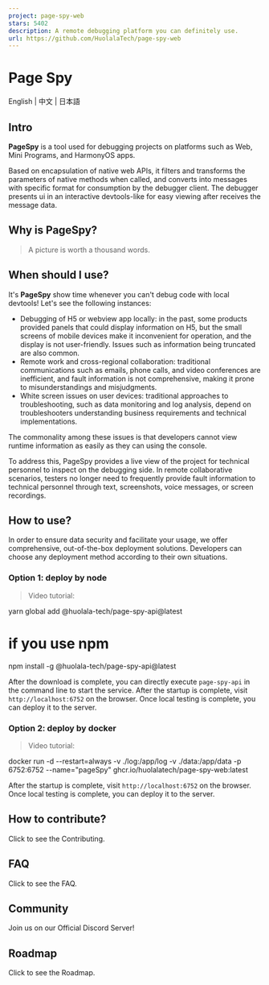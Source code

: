 ```yaml
---
project: page-spy-web
stars: 5402
description: A remote debugging platform you can definitely use.
url: https://github.com/HuolalaTech/page-spy-web
---
```


Page Spy
========

  
  

English | 中文 | 日本語

Intro
-----

**PageSpy** is a tool used for debugging projects on platforms such as Web, Mini Programs, and HarmonyOS apps.

Based on encapsulation of native web APIs, it filters and transforms the parameters of native methods when called, and converts into messages with specific format for consumption by the debugger client. The debugger presents ui in an interactive devtools-like for easy viewing after receives the message data.

Why is PageSpy?
---------------

> A picture is worth a thousand words.

When should I use?
------------------

It's **PageSpy** show time whenever you can't debug code with local devtools! Let's see the following instances:

-   Debugging of H5 or webview app locally: in the past, some products provided panels that could display information on H5, but the small screens of mobile devices make it inconvenient for operation, and the display is not user-friendly. Issues such as information being truncated are also common.
-   Remote work and cross-regional collaboration: traditional communications such as emails, phone calls, and video conferences are inefficient, and fault information is not comprehensive, making it prone to misunderstandings and misjudgments.
-   White screen issues on user devices: traditional approaches to troubleshooting, such as data monitoring and log analysis, depend on troubleshooters understanding business requirements and technical implementations.

The commonality among these issues is that developers cannot view runtime information as easily as they can using the console.

To address this, PageSpy provides a live view of the project for technical personnel to inspect on the debugging side. In remote collaborative scenarios, testers no longer need to frequently provide fault information to technical personnel through text, screenshots, voice messages, or screen recordings.

How to use?
-----------

In order to ensure data security and facilitate your usage, we offer comprehensive, out-of-the-box deployment solutions. Developers can choose any deployment method according to their own situations.

### Option 1: deploy by node

> Video tutorial:

yarn global add @huolala-tech/page-spy-api@latest

# if you use npm

npm install -g @huolala-tech/page-spy-api@latest

After the download is complete, you can directly execute `page-spy-api` in the command line to start the service. After the startup is complete, visit `http://localhost:6752` on the browser. Once local testing is complete, you can deploy it to the server.

### Option 2: deploy by docker

> Video tutorial:

docker run -d --restart=always -v ./log:/app/log -v ./data:/app/data -p 6752:6752 --name="pageSpy" ghcr.io/huolalatech/page-spy-web:latest

After the startup is complete, visit `http://localhost:6752` on the browser. Once local testing is complete, you can deploy it to the server.

How to contribute?
------------------

Click to see the Contributing.

FAQ
---

Click to see the FAQ.

Community
---------

Join us on our Official Discord Server!

Roadmap
-------

Click to see the Roadmap.
